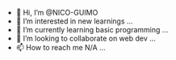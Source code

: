 - 👋 Hi, I’m @NICO-GUIMO
- 👀 I’m interested in new learnings ...
- 🌱 I’m currently learning basic programming ...
- 💞️ I’m looking to collaborate on web dev ...
- 📫 How to reach me N/A ...

<!---
NICO-GUIMO/NICO-GUIMO is a ✨ special ✨ repository because its `README.md` (this file) appears on your GitHub profile.
You can click the Preview link to take a look at your changes.
--->
